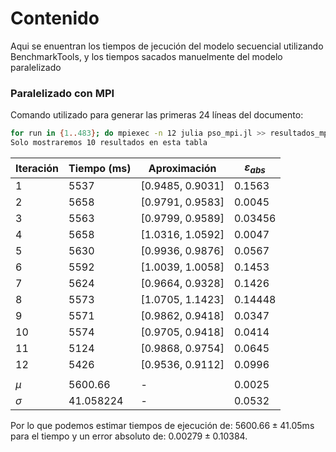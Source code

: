 # Contenido

Aqui se enuentran los tiempos de jecución del modelo secuencial utilizando BenchmarkTools, y los tiempos sacados manuelmente del modelo paralelizado

### Paralelizado con MPI
Comando utilizado para generar las primeras 24 líneas del documento:
```bash
for run in {1..483}; do mpiexec -n 12 julia pso_mpi.jl >> resultados_mpi.txt; done;
Solo mostraremos 10 resultados en esta tabla
```
| Iteración | Tiempo (ms) | Aproximación      | $\varepsilon_{abs}$ |
| --------- | ----------- | ----------------- | ------------------- |
| 1         | 5537        | [0.9485,  0.9031] | 0.1563              |
| 2         | 5658        | [0.9791,  0.9583] | 0.0045              |
| 3         | 5563        | [0.9799,  0.9589] | 0.03456             |
| 4         | 5658        | [1.0316,  1.0592] | 0.0047              |
| 5         | 5630        | [0.9936,  0.9876] | 0.0567              |
| 6         | 5592        | [1.0039,  1.0058] | 0.1453              |
| 7         | 5624        | [0.9664,  0.9328] | 0.1426              |
| 8         | 5573        | [1.0705,  1.1423] | 0.14448             |
| 9         | 5571        | [0.9862,  0.9418] | 0.0347              |
| 10        | 5574        | [0.9705,  0.9418] | 0.0414              |
| 11        | 5124        | [0.9868,  0.9754] | 0.0645              |
| 12        | 5426        | [0.9536,  0.9112] | 0.0996              |
|           |             |                   |                     |
| $\mu$     | 5600.66     | -                 | 0.0025             |
| $\sigma$  | 41.058224   | -                 | 0.0532             |

Por lo que podemos estimar tiempos de ejecución de: $5600.66 \pm 41.05 \text{ms}$ para el tiempo y un error absoluto de: $0.00279 \pm 0.10384$.

